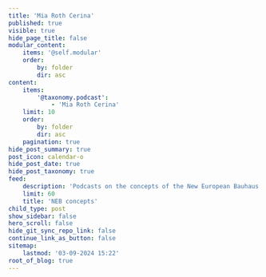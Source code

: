 ```yaml
---
title: 'Mia Roth Cerina'
published: true
visible: true
hide_page_title: false
modular_content:
    items: '@self.modular'
    order:
        by: folder
        dir: asc
content:
    items:
        '@taxonomy.podcast':
            - 'Mia Roth Cerina'
    limit: 10
    order:
        by: folder
        dir: asc
    pagination: true
hide_post_summary: true
post_icon: calendar-o
hide_post_date: true
hide_post_taxonomy: true
feed:
    description: 'Podcasts on the concepts of the New European Bauhaus'
    limit: 60
    title: 'NEB concepts'
child_type: post
show_sidebar: false
hero_scroll: false
hide_git_sync_repo_link: false
continue_link_as_button: false
sitemap:
    lastmod: '03-09-2024 15:22'
root_of_blog: true
---
```


